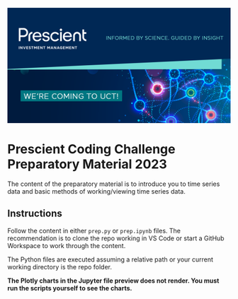 ![Image](./header.png)

# Prescient Coding Challenge Preparatory Material 2023

The content of the preparatory material is to introduce you to time series data and basic methods of working/viewing time series data.

## Instructions

Follow the content in either `prep.py` or `prep.ipynb` files. The recommendation is to clone the repo working in VS Code or start a GitHub Workspace to work through the content.

The Python files are executed assuming a relative path or your current working directory is the repo folder.

**The Plotly charts in the Jupyter file preview does not render. You must run the scripts yourself to see the charts.**

## 
